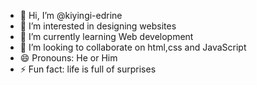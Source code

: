 - 👋 Hi, I’m @kiyingi-edrine
- 👀 I’m interested in designing websites
- 🌱 I’m currently learning Web development 
- 💞️ I’m looking to collaborate on html,css and JavaScript 
- 😄 Pronouns: He or Him
- ⚡ Fun fact: life is full of surprises

<!---
Eddy-xzax/Eddy-xzax is a ✨ special ✨ repository because its `README.md` (this file) appears on your GitHub profile.
You can click the Preview link to take a look at your changes.
--->
